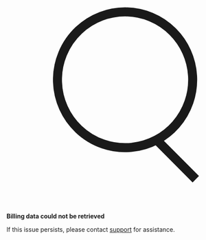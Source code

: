 <div className="billing-box">
  <div className="billing-icon">
    <svg xmlns="http://www.w3.org/2000/svg" fill="none" viewBox="0 0 24 24" stroke="currentColor">
      <path strokeLinecap="round" strokeLinejoin="round" strokeWidth={2} d="M21 21l-4.35-4.35m0 0A7.5 7.5 0 1110.5 3a7.5 7.5 0 016.15 13.65z" />
    </svg>
  </div>
  <div className="billing-text">
    <p><strong>Billing data could not be retrieved</strong></p>
    <p>
      If this issue persists, please contact <a href="#">support</a> for assistance.
    </p>
  </div>
</div>
